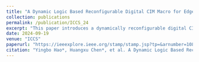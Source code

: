 ```yaml
---
title: "A Dynamic Logic Based Reconfigurable Digital CIM Macro for Edge Computing"
collection: publications
permalink: /publication/ICCS_24
excerpt: "This paper introduces a dynamically reconfigurable digital CIM Macro leveraging dynamic logic to enhance energy efficiency."
date: 2024-09-19
venue: "ICCS"
paperurl: "https://ieeexplore.ieee.org/stamp/stamp.jsp?tp=&arnumber=10846729"
citation: "Yingbo Hao*, Huangxu Chen*, et al. A Dynamic Logic Based Reconfigurable Digital CIM Macro for Edge Computing. In 2024 6th International Conference on Circuits and Systems (ICCS), pages 1–6. IEEE, 2024."
---
```

